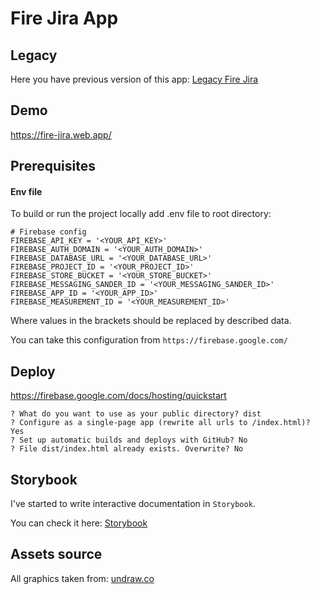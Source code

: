 # Fire Jira App

## Legacy

Here you have previous version of this app: [Legacy Fire Jira](https://github.com/witoldmetel/Fire-Jira-App-Legacy)

## Demo

https://fire-jira.web.app/

## Prerequisites

#### Env file

To build or run the project locally add .env file to root directory:

```
# Firebase config
FIREBASE_API_KEY = '<YOUR_API_KEY>'
FIREBASE_AUTH_DOMAIN = '<YOUR_AUTH_DOMAIN>'
FIREBASE_DATABASE_URL = '<YOUR_DATABASE_URL>'
FIREBASE_PROJECT_ID = '<YOUR_PROJECT_ID>'
FIREBASE_STORE_BUCKET = '<YOUR_STORE_BUCKET>'
FIREBASE_MESSAGING_SANDER_ID = '<YOUR_MESSAGING_SANDER_ID>'
FIREBASE_APP_ID = '<YOUR_APP_ID>'
FIREBASE_MEASUREMENT_ID = '<YOUR_MEASUREMENT_ID>'
```

Where values in the brackets should be replaced by described data.

You can take this configuration from `https://firebase.google.com/`

## Deploy

https://firebase.google.com/docs/hosting/quickstart

```
? What do you want to use as your public directory? dist
? Configure as a single-page app (rewrite all urls to /index.html)? Yes
? Set up automatic builds and deploys with GitHub? No
? File dist/index.html already exists. Overwrite? No
```

## Storybook

I've started to write interactive documentation in `Storybook`.

You can check it here: [Storybook](https://firejira-storybook.netlify.app/)

## Assets source

All graphics taken from: [undraw.co](https://undraw.co/illustrations)
